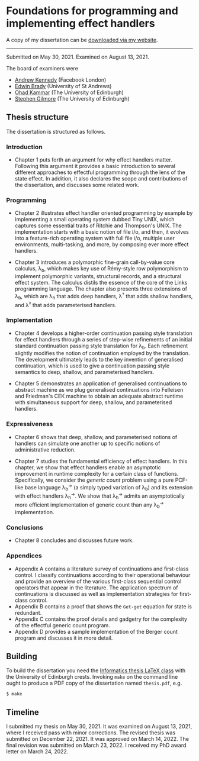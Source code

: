 # Foundations for programming and implementing effect handlers

A copy of my dissertation can be [downloaded via my
website](https://dhil.net/research/papers/thesis.pdf).

----

Submitted on May 30, 2021. Examined on August 13, 2021.

The board of examiners were

* [Andrew Kennedy](https://github.com/andrewjkennedy) (Facebook London)
* [Edwin Brady](https://www.type-driven.org.uk/edwinb/) (University of St Andrews)
* [Ohad Kammar](http://denotational.co.uk/) (The University of Edinburgh)
* [Stephen Gilmore](https://homepages.inf.ed.ac.uk/stg/) (The University of Edinburgh)

## Thesis structure

The dissertation is structured as follows.

### Introduction

 * Chapter 1 puts forth an argument for why effect handlers
   matter. Following this argument it provides a basic introduction to
   several different approaches to effectful programming through the
   lens of the state effect. In addition, it also declares the scope
   and contributions of the dissertation, and discusses some related
   work.

### Programming

 * Chapter 2 illustrates effect handler oriented programming by
   example by implementing a small operating system dubbed Tiny UNIX,
   which captures some essential traits of Ritchie and Thompson's
   UNIX. The implementation starts with a basic notion of file i/o,
   and then, it evolves into a feature-rich operating system with full
   file i/o, multiple user environments, multi-tasking, and more, by
   composing ever more effect handlers.

 * Chapter 3 introduces a polymorphic fine-grain call-by-value core
   calculus, λ<sub>b</sub>, which makes key use of Rémy-style row
   polymorphism to implement polymorphic variants, structural records,
   and a structural effect system. The calculus distils the essence of
   the core of the Links programming language. The chapter also
   presents three extensions of λ<sub>b</sub>, which are λ<sub>h</sub>
   that adds deep handlers, λ<sup>†</sup> that adds shallow handlers,
   and λ<sup>‡</sup> that adds parameterised handlers.

### Implementation

 * Chapter 4 develops a higher-order continuation passing style
   translation for effect handlers through a series of step-wise
   refinements of an initial standard continuation passing style
   translation for λ<sub>b</sub>. Each refinement slightly modifies
   the notion of continuation employed by the translation. The
   development ultimately leads to the key invention of generalised
   continuation, which is used to give a continuation passing style
   semantics to deep, shallow, and parameterised handlers.

 * Chapter 5 demonstrates an application of generalised continuations
   to abstract machine as we plug generalised continuations into
   Felleisen and Friedman's CEK machine to obtain an adequate abstract
   runtime with simultaneous support for deep, shallow, and
   parameterised handlers.

### Expressiveness

 * Chapter 6 shows that deep, shallow, and parameterised notions of
   handlers can simulate one another up to specific notions of
   administrative reduction.

 * Chapter 7 studies the fundamental efficiency of effect handlers. In
   this chapter, we show that effect handlers enable an asymptotic
   improvement in runtime complexity for a certain class of
   functions. Specifically, we consider the *generic count* problem
   using a pure PCF-like base language λ<sub>b</sub><sup>→</sup> (a
   simply typed variation of λ<sub>b</sub>) and its extension with
   effect handlers λ<sub>h</sub><sup>→</sup>.  We show that
   λ<sub>h</sub><sup>→</sup> admits an asymptotically more efficient
   implementation of generic count than any λ<sub>b</sub><sup>→</sup>
   implementation.

### Conclusions
  * Chapter 8 concludes and discusses future work.

### Appendices

 * Appendix A contains a literature survey of continuations and
   first-class control. I classify continuations according to their
   operational behaviour and provide an overview of the various
   first-class sequential control operators that appear in the
   literature. The application spectrum of continuations is discussed
   as well as implementation strategies for first-class control.
 * Appendix B contains a proof that shows the `Get-get` equation for
   state is redundant.
 * Appendix C contains the proof details and gadgetry for the
   complexity of the effectful generic count program.
 * Appendix D provides a sample implementation of the Berger count
   program and discusses it in more detail.

## Building

To build the dissertation you need the [Informatics thesis LaTeX
class](https://github.com/dhil/inf-thesis-latex-cls) with the
University of Edinburgh crests. Invoking `make` on the command line
ought to produce a PDF copy of the dissertation named `thesis.pdf`,
e.g.

```shell
$ make
```

## Timeline

I submitted my thesis on May 30, 2021. It was examined on August 13,
2021, where I received pass with minor corrections. The revised thesis
was submitted on December 22, 2021. It was approved on March
14, 2022. The final revision was submitted on March 23, 2022. I
received my PhD award letter on March 24, 2022.
